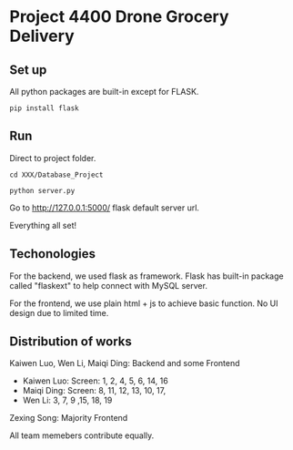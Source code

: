# Project 4400 Drone Grocery Delivery

## Set up
All python packages are built-in except for FLASK.
```
pip install flask
```

## Run
Direct to project folder.

``` 
cd XXX/Database_Project 
```

``` 
python server.py
```
Go to  http://127.0.0.1:5000/ flask default server url.

Everything all set!

## Techonologies

For the backend, we used flask as framework. Flask has built-in package called "flaskext" to help connect with MySQL server. 

For the frontend, we use plain html + js to achieve basic function. No UI design due to limited time. 

## Distribution of works
Kaiwen Luo, Wen Li, Maiqi Ding: Backend and some Frontend
- Kaiwen Luo: Screen: 1, 2, 4, 5, 6, 14, 16
- Maiqi Ding: Screen: 8, 11, 12, 13, 10, 17, 
- Wen Li: 3, 7, 9 ,15, 18, 19

Zexing Song: Majority Frontend

All team memebers contribute equally.


